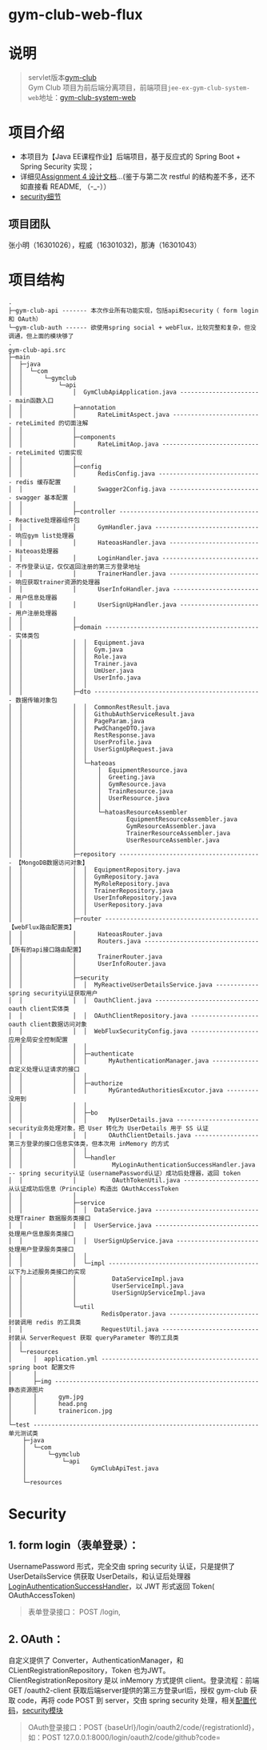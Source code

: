 # gym-club-web-flux  
# 说明  
> servlet版本[gym-club](https://github.com/imjasming/jee-ex-gym-club-system)  
> Gym Club 项目为前后端分离项目，前端项目`jee-ex-gym-club-system-web`地址：[gym-club-system-web](https://github.com/imjasming/jee-ex-gym-club-system-web)  
# 项目介绍  
* 本项目为【Java EE课程作业】后端项目，基于反应式的 Spring Boot + Spring Security 实现；  
* 详细见[Assignment 4 设计文档](https://github.com/imjasming/gym-club-web-flux/blob/master/JaveEE%E7%AC%AC%E5%9B%9B%E6%AC%A1%E8%AE%BE%E8%AE%A1%E6%96%87%E6%A1%A3.docx)...(鉴于与第二次 restful 的结构差不多，还不如直接看 README, （-_-））  
* [security细节](https://github.com/imjasming/gym-club-web-flux#security)  
## 项目团队
张小明（16301026），程威（16301032)，那涛（16301043）
# 项目结构  
```
.
├─gym-club-api ------- 本次作业所有功能实现，包括api和security（ form login 和 OAuth）
└─gym-club-auth ------ 欲使用spring social + webFlux，比较完整和复杂，但没调通，但上面的模块够了
.
gym-club-api.src
├─main
│  ├─java
│  │  └─com
│  │      └─gymclub
│  │          └─api
│  │              │  GymClubApiApplication.java ----------------------- main函数入口
│  │              ├─annotation
│  │              │      RateLimitAspect.java ------------------------- reteLimited 的切面注解
│  │              │      
│  │              ├─components
│  │              │      RateLimitAop.java ---------------------------- reteLimited 切面实现
│  │              │      
│  │              ├─config
│  │              │      RedisConfig.java ----------------------------- redis 缓存配置
│  │              │      Swagger2Config.java -------------------------- swagger 基本配置
│  │              │      
│  │              ├─controller ---------------------------------------- Reactive处理器组件包
│  │              │      GymHandler.java ------------------------------ 响应gym list处理器
│  │              │      HateoasHandler.java -------------------------- Hateoas处理器
│  │              │      LoginHandler.java ---------------------------- 不作登录认证，仅仅返回注册的第三方登录地址
│  │              │      TrainerHandler.java -------------------------- 响应获取trainer资源的处理器
│  │              │      UserInfoHandler.java ------------------------- 用户信息处理器
│  │              │      UserSignUpHandler.java ----------------------- 用户注册处理器
│  │              │      
│  │              ├─domain -------------------------------------------- 实体类包
│  │              │  │  Equipment.java
│  │              │  │  Gym.java
│  │              │  │  Role.java
│  │              │  │  Trainer.java
│  │              │  │  UmUser.java
│  │              │  │  UserInfo.java
│  │              │  │  
│  │              ├─dto ----------------------------------------------- 数据传输对象包
│  │              │  │  CommonRestResult.java
│  │              │  │  GithubAuthServiceResult.java
│  │              │  │  PageParam.java
│  │              │  │  PwdChangeDTO.java
│  │              │  │  RestResponse.java
│  │              │  │  UserProfile.java
│  │              │  │  UserSignUpRequest.java
│  │              │  │  
│  │              │  └─hateoas
│  │              │      │  EquipmentResource.java
│  │              │      │  Greeting.java
│  │              │      │  GymResource.java
│  │              │      │  TrainResource.java
│  │              │      │  UserResource.java
│  │              │      │  
│  │              │      └─hatoasResourceAssembler
│  │              │              EquipmentResourceAssembler.java
│  │              │              GymResourceAssembler.java
│  │              │              TrainerResourceAssembler.java
│  │              │              UserResourceAssembler.java
│  │              │              
│  │              ├─repository ---------------------------------------- 【MongoDB数据访问对象】
│  │              │  │  EquipmentRepository.java
│  │              │  │  GymRepository.java
│  │              │  │  MyRoleRepository.java
│  │              │  │  TrainerRepository.java
│  │              │  │  UserInfoRepository.java
│  │              │  │  UserRepository.java
│  │              │  │  
│  │              ├─router ------------------------------------------- 【webFlux路由配置类】
│  │              │      HateoasRouter.java
│  │              │      Routers.java -------------------------------- 【所有的api接口路由配置】
│  │              │      TrainerRouter.java
│  │              │      UserInfoRouter.java
│  │              │      
│  │              ├─security 
│  │              │  │  MyReactiveUserDetailsService.java ------------ spring security认证获取用户
│  │              │  │  OauthClient.java ----------------------------- oauth client实体类
│  │              │  │  OAuthClientRepository.java ------------------- oauth client数据访问对象
│  │              │  │  WebFluxSecurityConfig.java ------------------- 应用全局安全控制配置
│  │              │  │  
│  │              │  ├─authenticate
│  │              │  │      MyAuthenticationManager.java ------------- 自定义处理认证请求的接口
│  │              │  │      
│  │              │  ├─authorize
│  │              │  │      MyGrantedAuthoritiesExcutor.java --------- 没用到
│  │              │  │      
│  │              │  ├─bo
│  │              │  │      MyUserDetails.java ----------------------- security业务处理对象，把 User 转化为 UserDetails 用于 SS 认证
│  │              │  │      OAuthClientDetails.java ------------------ 第三方登录的接口信息实体类，但本次用 inMemory 的方式
│  │              │  │      
│  │              │  └─handler
│  │              │          MyLoginAuthenticationSuccessHandler.java -- spring security认证（usernamePassword认证）成功后处理器，返回 token
│  │              │          OAuthTokenUtil.java --------------------- 从认证成功后信息（Principle）构造出 OAuthAccessToken
│  │              │          
│  │              ├─service
│  │              │  │  DataService.java ----------------------------- 处理Trainer 数据服务类接口
│  │              │  │  UserService.java ----------------------------- 处理用户信息服务类接口
│  │              │  │  UserSignUpService.java ----------------------- 处理用户登录服务类接口
│  │              │  │  
│  │              │  └─impl ------------------------------------------ 以下为上述服务类接口的实现
│  │              │          DataServiceImpl.java
│  │              │          UserServiceImpl.java
│  │              │          UserSignUpServiceImpl.java
│  │              │          
│  │              └─util
│  │                      RedisOperator.java ------------------------- 封装调用 redis 的工具类
│  │                      RequestUtil.java --------------------------- 封装从 ServerRequest 获取 queryParameter 等的工具类
│  │                      
│  └─resources
│      │  application.yml -------------------------------------------- spring boot 配置文件
│      │  
│      ├─img --------------------------------------------------------- 静态资源图片
│      │      gym.jpg
│      │      head.png
│      │      trainericon.jpg
│              
└─test --------------------------------------------------------------- 单元测试类
    ├─java
    │  └─com
    │      └─gymclub
    │          └─api
    │                  GymClubApiTest.java
    │                  
    └─resources
```
# Security  
## 1. form login（表单登录）：  
UsernamePassword 形式，完全交由 spring security 认证，只是提供了 UserDetailsService 供获取 UserDetails，和认证后处理器[LoginAuthenticationSuccessHandler](https://github.com/imjasming/gym-club-web-flux/tree/master/gym-club-api/src/main/java/com/gymclub/api/security/handler)，以 JWT 形式返回 Token( OAuthAccessToken)  
> 表单登录接口： POST /login, 
## 2. OAuth：
自定义提供了 Converter，AuthenticationManager，和 CLientRegistrationRepository，Token 也为JWT。ClientRegistrationRepository 是以 inMemory 方式提供 client。登录流程：前端 GET /oauth2-client 获取后端server提供的第三方登录url后，授权 gym-club 获取 code，再将 code POST 到 server，交由 spring security 处理，相关[配置代码](https://github.com/imjasming/gym-club-web-flux/blob/master/gym-club-api/src/main/java/com/gymclub/api/security/WebFluxSecurityConfig.java)，[security模块](https://github.com/imjasming/gym-club-web-flux/tree/master/gym-club-api/src/main/java/com/gymclub/api/security)   
> OAuth登录接口：POST {baseUrl}/login/oauth2/code/{registrationId}，  
> 如：POST 127.0.0.1:8000/login/oauth2/code/github?code=
